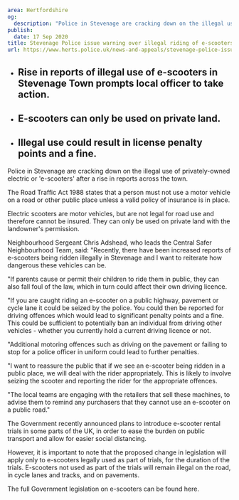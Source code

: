 ```yaml
area: Hertfordshire
og:
  description: "Police in Stevenage are cracking down on the illegal use of privately-owned electric or \u2018e-scooters\u2019 after a rise in reports across the town."
publish:
  date: 17 Sep 2020
title: Stevenage Police issue warning over illegal riding of e-scooters
url: https://www.herts.police.uk/news-and-appeals/stevenage-police-issue-warning-over-illegal-riding-of-e-scooters-0630e
```

* ## Rise in reports of illegal use of e-scooters in Stevenage Town prompts local officer to take action.

 * ## E-scooters can only be used on private land.

 * ## Illegal use could result in license penalty points and a fine.

Police in Stevenage are cracking down on the illegal use of privately-owned electric or 'e-scooters' after a rise in reports across the town.

The Road Traffic Act 1988 states that a person must not use a motor vehicle on a road or other public place unless a valid policy of insurance is in place.

Electric scooters are motor vehicles, but are not legal for road use and therefore cannot be insured. They can only be used on private land with the landowner's permission.

Neighbourhood Sergeant Chris Adshead, who leads the Central Safer Neighbourhood Team, said: "Recently, there have been increased reports of e-scooters being ridden illegally in Stevenage and I want to reiterate how dangerous these vehicles can be.

"If parents cause or permit their children to ride them in public, they can also fall foul of the law, which in turn could affect their own driving licence.

"If you are caught riding an e-scooter on a public highway, pavement or cycle lane it could be seized by the police. You could then be reported for driving offences which would lead to significant penalty points and a fine. This could be sufficient to potentially ban an individual from driving other vehicles - whether you currently hold a current driving licence or not.

"Additional motoring offences such as driving on the pavement or failing to stop for a police officer in uniform could lead to further penalties.

"I want to reassure the public that if we see an e-scooter being ridden in a public place, we will deal with the rider appropriately. This is likely to involve seizing the scooter and reporting the rider for the appropriate offences.

"The local teams are engaging with the retailers that sell these machines, to advise them to remind any purchasers that they cannot use an e-scooter on a public road."

The Government recently announced plans to introduce e-scooter rental trials in some parts of the UK, in order to ease the burden on public transport and allow for easier social distancing.

However, it is important to note that the proposed change in legislation will apply only to e-scooters legally used as part of trials, for the duration of the trials. E-scooters not used as part of the trials will remain illegal on the road, in cycle lanes and tracks, and on pavements.

The full Government legislation on e-scooters can be found here.
